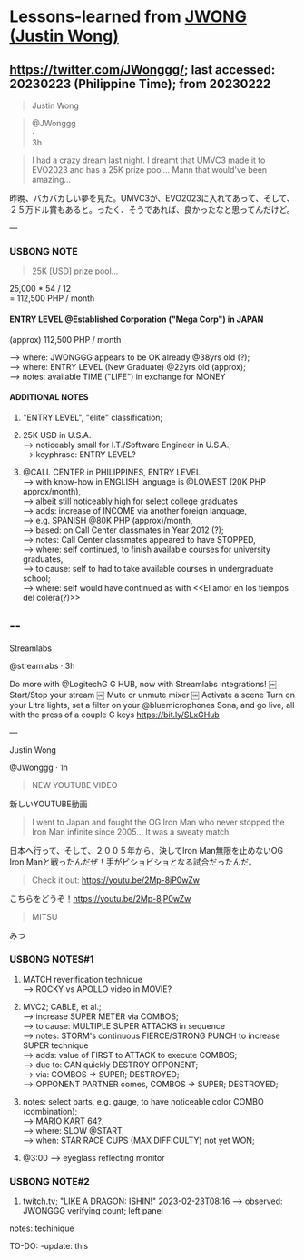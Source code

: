 # Lessons-learned from [JWONG (Justin Wong)](https://twitter.com/JWonggg?ref_src=twsrc%5Egoogle%7Ctwcamp%5Eserp%7Ctwgr%5Eauthor)

## https://twitter.com/JWonggg/; last accessed: 20230223 (Philippine Time); from 20230222

> Justin Wong

> @JWonggg<br/>
> ·<br/>
> 3h

> I had a crazy dream last night. I dreamt that UMVC3 made it to EVO2023 and has a 25K prize pool... Mann that would've been amazing...

昨晩、バカバカしい夢を見た。UMVC3が、EVO2023に入れてあって、そして、２５万ドル賞もあると。ったく、そうであれば、良かったなと思ってんだけど。

—

### USBONG NOTE

> 25K [USD] prize pool...

25,000 * 54 / 12<br/>
= 112,500 PHP / month

#### ENTRY LEVEL @Established Corporation ("Mega Corp") in JAPAN

(approx) 112,500 PHP / month <br/>

--> where: JWONGGG appears to be OK already @38yrs old (?);<br/>
--> where: ENTRY LEVEL (New Graduate) @22yrs old (approx);<br/>
--> notes: available TIME ("LIFE") in exchange for MONEY

#### ADDITIONAL NOTES

1) "ENTRY LEVEL", "elite" classification;

2) 25K USD in U.S.A.<br/> 
--> noticeably small for I.T./Software Engineer in U.S.A.;<br/>
--> keyphrase: ENTRY LEVEL?


2) @CALL CENTER in PHILIPPINES, ENTRY LEVEL <br/>
--> with know-how in ENGLISH language is @LOWEST (20K PHP approx/month), <br/>
--> albeit still noticeably high for select college graduates<br/>
--> adds: increase of INCOME via another foreign language,<br/> 
--> e.g. SPANISH @80K PHP (approx)/month,<br/>
--> based: on Call Center classmates in Year 2012 (?);<br/>
--> notes: Call Center classmates appeared to have STOPPED,<br/>
--> where: self continued, to finish available courses for university graduates,<br/>
--> to cause: self to had to take available courses in undergraduate school;<br/>
--> where: self would have continued as with <<El amor en los tiempos del cólera(?)>>

## --

Streamlabs

@streamlabs
·
3h

Do more with
@LogitechG
G HUB, now with Streamlabs integrations! 
￼
Start/Stop your stream 
￼
Mute or unmute mixer 
￼
Activate a scene Turn on your Litra lights, set a filter on your
@bluemicrophones
Sona, and go live, all with the press of a couple G keys https://bit.ly/SLxGHub

—

Justin Wong

@JWonggg
·
1h

> NEW YOUTUBE VIDEO 

新しいYOUTUBE動画

> I went to Japan and fought the OG Iron Man who never stopped the Iron Man infinite since 2005... It was a sweaty match. 

日本へ行って、そして、２００５年から、決してIron Man無限を止めないOG Iron Manと戦ったんだぜ！手がビショビショとなる試合だったんだ。

> Check it out: https://youtu.be/2Mp-8jP0wZw 

こちらをどうぞ！https://youtu.be/2Mp-8jP0wZw 

> MITSU

みつ

### USBONG NOTES#1

1) MATCH reverification technique<br/>
--> ROCKY vs APOLLO video in MOVIE? 

2) MVC2; CABLE, et al.;<br/>
--> increase SUPER METER via COMBOS;<br/>
--> to cause: MULTIPLE SUPER ATTACKS in sequence<br/>
--> notes: STORM's continuous FIERCE/STRONG PUNCH to increase SUPER technique<br/>
--> adds: value of FIRST to ATTACK to execute COMBOS;<br/>
--> due to: CAN quickly DESTROY OPPONENT;<br/>
--> via: COMBOS -> SUPER; DESTROYED;<br/>
--> OPPONENT PARTNER comes, COMBOS -> SUPER; DESTROYED;

3) notes: select parts, e.g. gauge, to have noticeable color COMBO (combination);<br/>
--> MARIO KART 64?,<br/>
--> where: SLOW @START,<br/>
--> when: STAR RACE CUPS (MAX DIFFICULTY) not yet WON;

4) @3:00 —> eyeglass reflecting monitor

### USBONG NOTE#2

1) twitch.tv; "LIKE A DRAGON: ISHIN!"
2023-02-23T08:16
—> observed: JWONGGG verifying count; left panel

notes: techinique

TO-DO: -update: this
